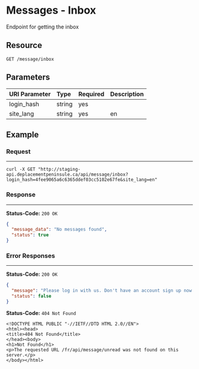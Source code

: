 # Messages - Inbox

Endpoint for getting the inbox

## Resource

```
GET /message/inbox
```

## Parameters


| URI Parameter | Type   | Required | Description     |
|:--------------|:-------|:---------|:----------------|
| login_hash    | string | yes      | <user hash key> |
| site_lang     | string | yes      | en              |



## Example

### Request
***

```curl
curl -X GET "http://staging-api.deplacementpeninsule.ca/api/message/inbox?login_hash=4fee9065a6c6365ddef03cc5102e67fe&site_lang=en"
```

### Response
***

**Status-Code:** ```200 OK```

```json
{
  "message_data": "No messages found",
  "status": true
}
```


### Error Responses
***
<!--No Login Hash-->
**Status-Code:** ```200 OK```


```json
{
  "message": "Please log in with us. Don't have an account sign up now!",
  "status": false
}
```

<!--No Site Language-->
**Status-Code:** ```404 Not Found```


```
<!DOCTYPE HTML PUBLIC "-//IETF//DTD HTML 2.0//EN">
<html><head>
<title>404 Not Found</title>
</head><body>
<h1>Not Found</h1>
<p>The requested URL /fr/api/message/unread was not found on this server.</p>
</body></html>
```
